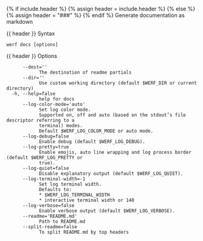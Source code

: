 {% if include.header %}
{% assign header = include.header %}
{% else %}
{% assign header = "###" %}
{% endif %}
Generate documentation as markdown

{{ header }} Syntax

```shell
werf docs [options]
```

{{ header }} Options

```shell
      --dest=''
            The destination of readme partials
      --dir=''
            Use custom working directory (default $WERF_DIR or current directory)
  -h, --help=false
            help for docs
      --log-color-mode='auto'
            Set log color mode.
            Supported on, off and auto (based on the stdout’s file descriptor referring to a        
            terminal) modes.
            Default $WERF_LOG_COLOR_MODE or auto mode.
      --log-debug=false
            Enable debug (default $WERF_LOG_DEBUG).
      --log-pretty=true
            Enable emojis, auto line wrapping and log process border (default $WERF_LOG_PRETTY or   
            true).
      --log-quiet=false
            Disable explanatory output (default $WERF_LOG_QUIET).
      --log-terminal-width=-1
            Set log terminal width.
            Defaults to:
            * $WERF_LOG_TERMINAL_WIDTH
            * interactive terminal width or 140
      --log-verbose=false
            Enable verbose output (default $WERF_LOG_VERBOSE).
      --readme='README.md'
            Path to README.md
      --split-readme=false
            To split README.md by top headers
```


